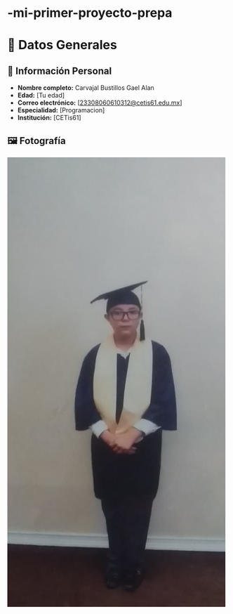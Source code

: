 # -mi-primer-proyecto-prepa

# 📄 Datos Generales

## 👤 Información Personal
- **Nombre completo:** Carvajal Bustillos Gael Alan
- **Edad:**  [Tu edad]  
- **Correo electrónico:** [23308060610312@cetis61.edu.mx]  
- **Especialidad:** [Programacion]  
- **Institución:** [CETis61]  

## 🖼️ Fotografía  
![Mi Foto](gael.jpeg)


